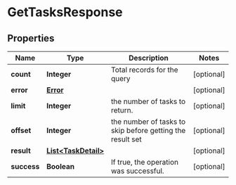 

# GetTasksResponse

## Properties

Name | Type | Description | Notes
------------ | ------------- | ------------- | -------------
**count** | **Integer** | Total records for the query |  [optional]
**error** | [**Error**](Error.md) |  |  [optional]
**limit** | **Integer** | the number of tasks to return. |  [optional]
**offset** | **Integer** | the number of tasks to skip before getting the result set |  [optional]
**result** | [**List&lt;TaskDetail&gt;**](TaskDetail.md) |  |  [optional]
**success** | **Boolean** | If true, the operation was successful. |  [optional]



